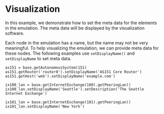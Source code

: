 # Visualization

In this example, we demonstrate how to set the meta data for 
the elements in the emulation. The meta data will be displayed
by the visualization software. 

Each node in the emulation has a name, but the name may not be 
very meaningful. To help visualizing the emulation, we can
provide meta data for these nodes. The following 
examples use `setDisplayName()` and `setDisplayName` to 
set meta data. 

```
as151 = base.getAutonomousSystem(151)
as151.getRouter('router0').setDisplayName('AS151 Core Router')
as151.getHost('web').setDisplayName('example.com')

ix100_lan = base.getInternetExchange(100).getPeeringLan()
ix100_lan.setDisplayName('Seattle').setDescription('The Seattle Internet Exchange')

ix101_lan = base.getInternetExchange(101).getPeeringLan()
ix101_lan.setDisplayName('New York')
```
